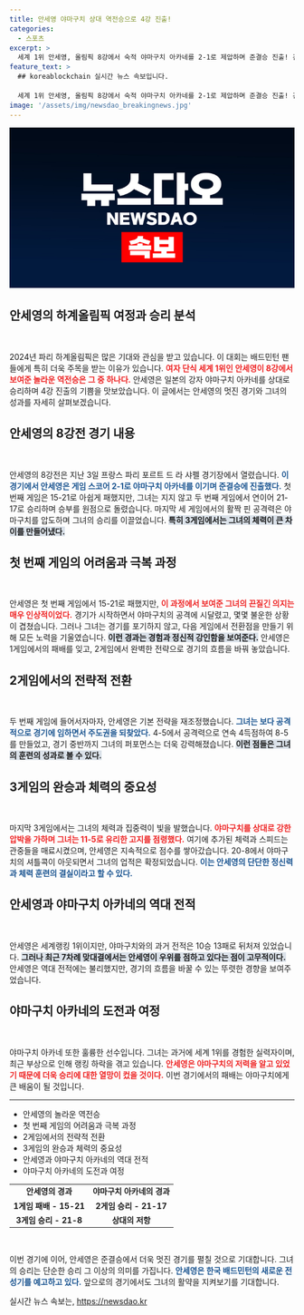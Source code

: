 ```yaml
---
title: 안세영 야마구치 상대 역전승으로 4강 진출!
categories:
  - 스포츠
excerpt: >
  세계 1위 안세영, 올림픽 8강에서 숙적 야마구치 아카네를 2-1로 제압하며 준결승 진출! 긴장감 넘치는 역전극과 관중을 열광케 한 강력한 경기력을 보여준 그녀의 다음 행보가 기대된다!
feature_text: >
  ## koreablockchain 실시간 뉴스 속보입니다.

  세계 1위 안세영, 올림픽 8강에서 숙적 야마구치 아카네를 2-1로 제압하며 준결승 진출! 긴장감 넘치는 역전극과 관중을 열광케 한 강력한 경기력을 보여준 그녀의 다음 행보가 기대된다!
image: '/assets/img/newsdao_breakingnews.jpg'
---
```


<p><img src="/assets/img/newsdao_breakingnews.jpg" alt="koreablockchain 속보" /></p>

<h2 data-ke-size="size26">안세영의 하계올림픽 여정과 승리 분석</h2>

<p data-ke-size="size16">&nbsp;</p>

<p>2024년 파리 하계올림픽은 많은 기대와 관심을 받고 있습니다. 이 대회는 배드민턴 팬들에게 특히 더욱 주목을 받는 이유가 있습니다. <b><span style="color: #ee2323;">여자 단식 세계 1위인 안세영이 8강에서 보여준 놀라운 역전승은 그 중 하나다.</span></b> 안세영은 일본의 강자 야마구치 아카네를 상대로 승리하며 4강 진출의 기쁨을 맛보았습니다. 이 글에서는 안세영의 멋진 경기와 그녀의 성과를 자세히 살펴보겠습니다.</p>

<h2 data-ke-size="size26">안세영의 8강전 경기 내용</h2>

<p data-ke-size="size16">&nbsp;</p>

<p>안세영의 8강전은 지난 3일 프랑스 파리 포르트 드 라 샤펠 경기장에서 열렸습니다. <b><span style="color: #1a5490;">이 경기에서 안세영은 게임 스코어 2-1로 야마구치 아카네를 이기며 준결승에 진출했다.</span></b> 첫 번째 게임은 15-21로 아쉽게 패했지만, 그녀는 지지 않고 두 번째 게임에서 연이어 21-17로 승리하며 승부를 원점으로 돌렸습니다. 마지막 세 게임에서의 활짝 핀 공격력은 야마구치를 압도하며 그녀의 승리를 이끌었습니다. <b><span style="background-color: #21538527;">특히 3게임에서는 그녀의 체력이 큰 차이를 만들어냈다.</span></b></p>

<h2 data-ke-size="size26">첫 번째 게임의 어려움과 극복 과정</h2>

<p data-ke-size="size16">&nbsp;</p>

<p>안세영은 첫 번째 게임에서 15-21로 패했지만, <b><span style="color: #ee2323;">이 과정에서 보여준 그녀의 끈질긴 의지는 매우 인상적이었다.</span></b> 경기가 시작하면서 야마구치의 공격에 시달렸고, 몇몇 불운한 상황이 겹쳤습니다. 그러나 그녀는 경기를 포기하지 않고, 다음 게임에서 전환점을 만들기 위해 모든 노력을 기울였습니다. <b><span style="background-color: #21538527;">이런 경과는 경험과 정신적 강인함을 보여준다.</span></b> 안세영은 1게임에서의 패배를 잊고, 2게임에서 완벽한 전략으로 경기의 흐름을 바꿔 놓았습니다.</p>

<h2 data-ke-size="size26">2게임에서의 전략적 전환</h2>

<p data-ke-size="size16">&nbsp;</p>

<p>두 번째 게임에 들어서자마자, 안세영은 기본 전략을 재조정했습니다. <b><span style="color: #1a5490;">그녀는 보다 공격적으로 경기에 임하면서 주도권을 되찾았다.</span></b> 4-5에서 공격력으로 연속 4득점하여 8-5를 만들었고, 경기 중반까지 그녀의 퍼포먼스는 더욱 강력해졌습니다. <b><span style="background-color: #21538527;">이런 점들은 그녀의 훈련의 성과로 볼 수 있다.</span></b></p>

<h2 data-ke-size="size26">3게임의 완승과 체력의 중요성</h2>

<p data-ke-size="size16">&nbsp;</p>

<p>마지막 3게임에서는 그녀의 체력과 집중력이 빛을 발했습니다. <b><span style="color: #ee2323;">야마구치를 상대로 강한 압박을 가하며 그녀는 11-5로 유리한 고지를 점령했다.</span></b> 여기에 추가된 체력과 스피드는 관중들을 매료시켰으며, 안세영은 지속적으로 점수를 쌓아갔습니다. 20-8에서 야마구치의 셔틀콕이 아웃되면서 그녀의 업적은 확정되었습니다.  <b><span style="color: #1a5490;">이는 안세영의 단단한 정신력과 체력 훈련의 결실이라고 할 수 있다.</span></b></p>

<h2 data-ke-size="size26">안세영과 야마구치 아카네의 역대 전적</h2>

<p data-ke-size="size16">&nbsp;</p>

<p>안세영은 세계랭킹 1위이지만, 야마구치와의 과거 전적은 10승 13패로 뒤처져 있었습니다. <b><span style="background-color: #21538527;">그러나 최근 7차례 맞대결에서는 안세영이 우위를 점하고 있다는 점이 고무적이다.</span></b> 안세영은 역대 전적에는 불리했지만, 경기의 흐름을 바꿀 수 있는 뚜렷한 경향을 보여주었습니다.</p>

<h2 data-ke-size="size26">야마구치 아카네의 도전과 여정</h2>

<p data-ke-size="size16">&nbsp;</p>

<p>야마구치 아카네 또한 훌륭한 선수입니다. 그녀는 과거에 세계 1위를 경험한 실력자이며, 최근 부상으로 인해 랭킹 하락을 겪고 있습니다. <b><span style="color: #ee2323;">안세영은 야마구치의 저력을 알고 있었기 때문에 더욱 승리에 대한 열망이 컸을 것이다.</span></b> 이번 경기에서의 패배는 야마구치에게 큰 배움이 될 것입니다.</p>

<hr/>

<ul>
    <li>안세영의 놀라운 역전승</li>
    <li>첫 번째 게임의 어려움과 극복 과정</li>
    <li>2게임에서의 전략적 전환</li>
    <li>3게임의 완승과 체력의 중요성</li>
    <li>안세영과 야마구치 아카네의 역대 전적</li>
    <li>야마구치 아카네의 도전과 여정</li>
</ul>

<table style="width: 100%;">
    <tbody>
        <tr>
            <td style="text-align: center; height: 17px;"><b>안세영의 경과</b></td>
            <td style="text-align: center; height: 17px;"><b>야마구치 아카네의 경과</b></td>
        </tr>
        <tr>
            <td style="text-align: center; height: 17px;"><b>1게임 패배 - 15-21</b></td>
            <td style="text-align: center; height: 17px;"><b>2게임 승리 - 21-17</b></td>
        </tr>
        <tr>
            <td style="text-align: center; height: 17px;"><b>3게임 승리 - 21-8</b></td>
            <td style="text-align: center; height: 17px;"><b>상대의 저항</b></td>
        </tr>
    </tbody>
</table>

<p data-ke-size="size16">&nbsp;</p> 

<p>이번 경기에 이어, 안세영은 준결승에서 더욱 멋진 경기를 펼칠 것으로 기대합니다. 그녀의 승리는 단순한 승리 그 이상의 의미를 가집니다. <b><span style="color: #1a5490;">안세영은 한국 배드민턴의 새로운 전성기를 예고하고 있다.</span></b> 앞으로의 경기에서도 그녀의 활약을 지켜보기를 기대합니다.</p>
실시간 뉴스 속보는, <a href="https://newsdao.kr" rel="dofollow">https://newsdao.kr</a>


